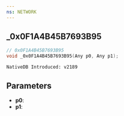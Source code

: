 ```yaml
---
ns: NETWORK
---
```

## _0x0F1A4B45B7693B95

```c
// 0x0F1A4B45B7693B95
void _0x0F1A4B45B7693B95(Any p0, Any p1);
```

```
NativeDB Introduced: v2189
```

## Parameters
* **p0**:
* **p1**:
